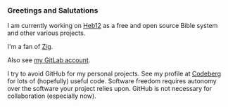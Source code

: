 ### Greetings and Salutations

I am currently working on [Heb12](https://heb12.com) as a free and open source Bible system and other various projects.

I'm a fan of [Zig](https://github.com/ziglang/zig). 

Also see [my GitLab account](https://gitlab.com/justjosias).

I try to avoid GitHub for my personal projects. See my profile at [Codeberg](https://codeberg.org/Josias) for lots of (hopefully) useful code. Software freedom requires autonomy over the software your project relies upon. GitHub is not necessary for collaboration (especially now).
